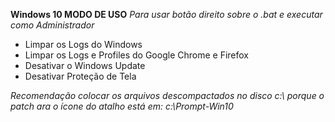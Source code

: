 **Windows 10 MODO DE USO**
*Para usar botão direito sobre o .bat e executar como Administrador*

- Limpar os Logs do Windows
- Limpar os Logs e Profiles do Google Chrome e Firefox
- Desativar o Windows Update
- Desativar Proteção de Tela  


*Recomendação colocar os arquivos descompactados no disco c:\ porque o patch ara o ícone do atalho está em:
c:\Prompt-Win10*
